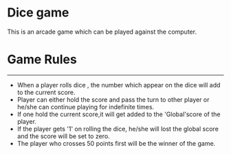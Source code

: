 # Dice game

This is an arcade game which can be played against the computer.

# Game Rules
-------------------------------------------------------------------------------- 

-  When a player rolls dice , the number which appear on the dice will add to the current score.
-  Player can either hold the score and pass the turn to other player or he/she can continue playing for indefinite times.
-  If one hold the current score,it will get added to the 'Global'score of the player.
-  If the player gets '1' on rolling the dice, he/she will lost the global score and the score will be set to zero.
-  The player who crosses 50 points first will be the winner of the game.


